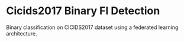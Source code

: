 # Cicids2017 Binary Fl Detection

Binary classification on CICIDS2017 dataset using a federated learning architecture.

